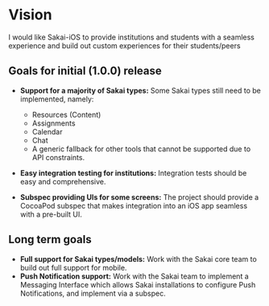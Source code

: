 # Vision

I would like Sakai-iOS to provide institutions and students with a seamless experience and build out custom experiences for their students/peers

## Goals for initial (1.0.0) release

- **Support for a majority of Sakai types:** Some Sakai types still need to be implemented, namely:

    - Resources (Content)
    - Assignments
    - Calendar
    - Chat
    - A generic fallback for other tools that cannot be supported due to API constraints.
- **Easy integration testing for institutions:** Integration tests should be easy and comprehensive.
- **Subspec providing UIs for some screens:** The project should provide a CocoaPod subspec that makes integration into an iOS app seamless with a pre-built UI.

## Long term goals

- **Full support for Sakai types/models:** Work with the Sakai core team to build out full support for mobile.
- **Push Notification support:** Work with the Sakai team to implement a Messaging Interface which allows Sakai installations to configure Push Notifications, and implement via a subspec.
